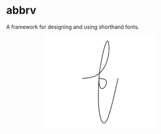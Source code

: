 # abbrv
A framework for designing and using shorthand fonts.

<div align="center">
  <img src="static/data/images/abbrv.svg" alt="The glyph 'abbrv' in Orthic" width="300">
</div>